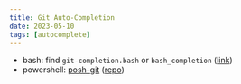 ```yaml
---
title: Git Auto-Completion
date: 2023-05-10
tags: [autocomplete]
---
```


* bash: find `git-completion.bash` or `bash_completion` ([link](https://stackoverflow.com/questions/11173447/how-can-i-set-up-autocompletion-for-git-commands))
* powershell: [posh-git](https://git-scm.com/book/ms/v2/Appendix-A%3A-Git-in-Other-Environments-Git-in-Powershell) ([repo](https://github.com/dahlbyk/posh-git))


